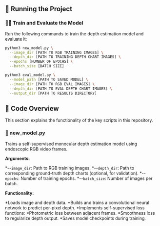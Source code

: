 ## 🚀 Running the Project

### 🏋️‍♂️ Train and Evaluate the Model

Run the following commands to train the depth estimation model and evaluate it:

```bash
python3 new_model.py \
  --image_dir [PATH TO RGB TRAINING IMAGES] \
  --depth_dir [PATH TO TRAINING DEPTH CHART IMAGES] \
  --epochs [NUMBER OF EPOCHS] \
  --batch_size [BATCH SIZE]

python3 eval_model.py \
  --model_path [PATH TO SAVED MODEL] \
  --image_dir [PATH TO RGB EVAL IMAGES] \
  --depth_dir [PATH TO EVAL DEPTH CHART IMAGES] \
  --output_dir [PATH TO RESULTS DIRECTORY]
```
## 🧠 Code Overview
This section explains the functionality of the key scripts in this repository.

### 📄 new_model.py
Trains a self-supervised monocular depth estimation model using endoscopic RGB video frames.

**Arguments:**

*--``image_dir``: Path to RGB training images.
*--``depth_dir``: Path to corresponding ground-truth depth charts (optional, for validation).
*--``epochs``: Number of training epochs.
*--``batch_size``: Number of images per batch.

**Functionality:**

*Loads image and depth data.
*Builds and trains a convolutional neural network to predict per-pixel depth.
*Implements self-supervised loss functions:
*Photometric loss between adjacent frames.
*Smoothness loss to regularize depth output.
*Saves model checkpoints during training.
